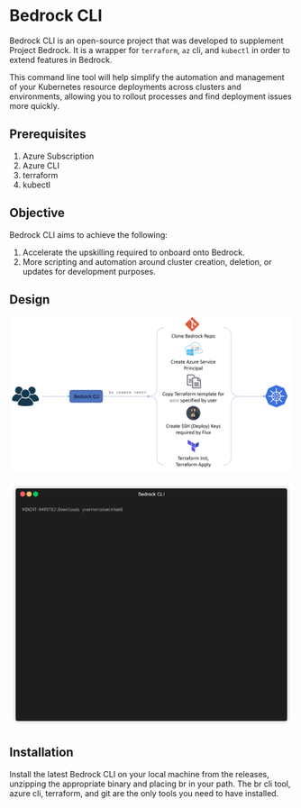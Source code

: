 # Bedrock CLI

Bedrock CLI is an open-source project that was developed to supplement Project Bedrock. It is a wrapper for `terraform`, `az` cli, and `kubectl` in order to extend features in Bedrock.

This command line tool will help simplify the automation and management of your Kubernetes resource deployments across clusters and environments, allowing you to rollout processes and find deployment issues more quickly.

## Prerequisites
  1. Azure Subscription
  2. Azure CLI
  3. terraform
  4. kubectl

## Objective

Bedrock CLI aims to achieve the following:

  1. Accelerate the upskilling required to onboard onto Bedrock.
  2. More scripting and automation around cluster creation, deletion, or updates for development purposes.

## Design

![Bedrock CLI](./images/bedrock-cli-diagram.png)

![Bedrock CLI Demo](./images/bedrock-cli.gif)

## Installation

Install the latest Bedrock CLI on your local machine from the releases, unzipping the appropriate binary and placing br in your path. The br cli tool, azure cli, terraform, and git are the only tools you need to have installed.
